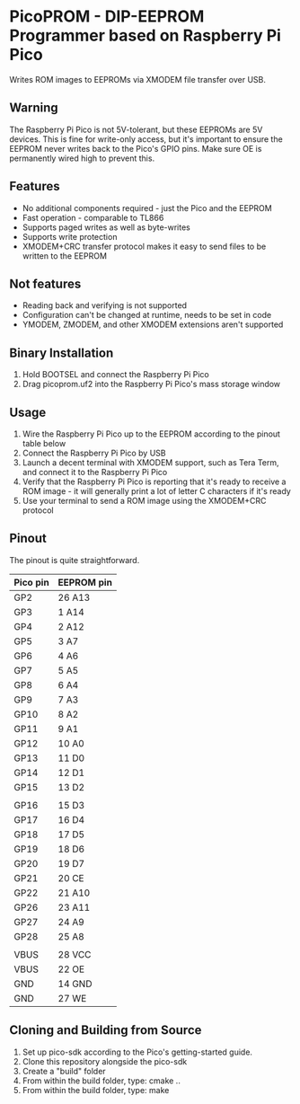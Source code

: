 PicoPROM - DIP-EEPROM Programmer based on Raspberry Pi Pico
===========================================================

Writes ROM images to EEPROMs via XMODEM file transfer over USB.

Warning
-------
The Raspberry Pi Pico is not 5V-tolerant, but these EEPROMs are 5V devices.
This is fine for write-only access, but it's important to ensure the EEPROM
never writes back to the Pico's GPIO pins.  Make sure OE is permanently wired
high to prevent this.

Features
--------

* No additional components required - just the Pico and the EEPROM
* Fast operation - comparable to TL866
* Supports paged writes as well as byte-writes
* Supports write protection
* XMODEM+CRC transfer protocol makes it easy to send files to be written to the EEPROM

Not features
------------
* Reading back and verifying is not supported
* Configuration can't be changed at runtime, needs to be set in code
* YMODEM, ZMODEM, and other XMODEM extensions aren't supported

Binary Installation
-------------------
1. Hold BOOTSEL and connect the Raspberry Pi Pico
2. Drag picoprom.uf2 into the Raspberry Pi Pico's mass storage window

Usage
-----
1. Wire the Raspberry Pi Pico up to the EEPROM according to the pinout table below
2. Connect the Raspberry Pi Pico by USB
3. Launch a decent terminal with XMODEM support, such as Tera Term, and connect it to the Raspberry Pi Pico
4. Verify that the Raspberry Pi Pico is reporting that it's ready to receive a ROM image - it will generally print a lot of letter C characters if it's ready
5. Use your terminal to send a ROM image using the XMODEM+CRC protocol

Pinout
------
The pinout is quite straightforward.

| Pico pin | EEPROM pin |
| -------- | ---------- |
| GP2      | 26  A13    |
| GP3      | 1   A14    |
| GP4      | 2   A12    |
| GP5      | 3   A7     |
| GP6      | 4   A6     |
| GP7      | 5   A5     |
| GP8      | 6   A4     |
| GP9      | 7   A3     |
| GP10     | 8   A2     |
| GP11     | 9   A1     |
| GP12     | 10  A0     |
| GP13     | 11  D0     |
| GP14     | 12  D1     |
| GP15     | 13  D2     |
|          |            |
| GP16     | 15  D3     |
| GP17     | 16  D4     |
| GP18     | 17  D5     |
| GP19     | 18  D6     |
| GP20     | 19  D7     |
| GP21     | 20  CE     |
| GP22     | 21  A10    |
| GP26     | 23  A11    |
| GP27     | 24  A9     |
| GP28     | 25  A8     |
|          |            |
| VBUS     | 28  VCC    |
| VBUS     | 22  OE     |
| GND      | 14  GND    |
| GND      | 27  WE     |

Cloning and Building from Source
--------------------------------
1. Set up pico-sdk according to the Pico's getting-started guide.
2. Clone this repository alongside the pico-sdk
3. Create a "build" folder
4. From within the build folder, type: cmake ..
5. From within the build folder, type: make

